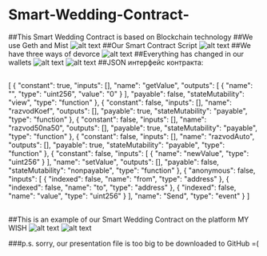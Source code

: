 # Smart-Wedding-Contract-
##This Smart Wedding Contract is based on Blockchain technology
##We use Geth and Mist 
![alt text](https://sun1-3.userapi.com/c840435/v840435912/79a21/YGW-CamhKy4.jpg)
##Our Smart Contract Script
![alt text](https://sun1-2.userapi.com/c840435/v840435912/79a13/rPqq0OMfszQ.jpg)
##We have three ways of devorce
![alt text](https://sun1-2.userapi.com/c840435/v840435912/79a2b/y46JKYe42Os.jpg)
##Everything has changed in our wallets 
![alt text](https://sun1-3.userapi.com/c840435/v840435912/79a35/eMoYd2nYsI4.jpg)
![alt text](https://sun9-8.userapi.com/c840435/v840435221/77060/XimkXfrl24A.jpg)
##JSON интерфейс контракта:
##
##
[ { "constant": true, "inputs": [], "name": "getValue", "outputs": [ { "name": "", "type": "uint256", "value": "0" } ], "payable": false, "stateMutability": "view", "type": "function" }, { "constant": false, "inputs": [], "name": "razvodKoef", "outputs": [], "payable": true, "stateMutability": "payable", "type": "function" }, { "constant": false, "inputs": [], "name": "razvod50na50", "outputs": [], "payable": true, "stateMutability": "payable", "type": "function" }, { "constant": false, "inputs": [], "name": "razvodAuto", "outputs": [], "payable": true, "stateMutability": "payable", "type": "function" }, { "constant": false, "inputs": [ { "name": "newValue", "type": "uint256" } ], "name": "setValue", "outputs": [], "payable": false, "stateMutability": "nonpayable", "type": "function" }, { "anonymous": false, "inputs": [ { "indexed": false, "name": "from", "type": "address" }, { "indexed": false, "name": "to", "type": "address" }, { "indexed": false, "name": "value", "type": "uint256" } ], "name": "Send", "type": "event" } ]
##
##
##


##This is an example of our Smart Wedding Contract on the platform MY WISH
![alt text](https://sun9-2.userapi.com/c840435/v840435912/79a64/avyDsvZ55HA.jpg)
![alt text](https://sun9-8.userapi.com/c840435/v840435912/79a6e/hKEn79nydEU.jpg)

###p.s.  sorry, our presentation file is too big to be downloaded to GitHub =(
